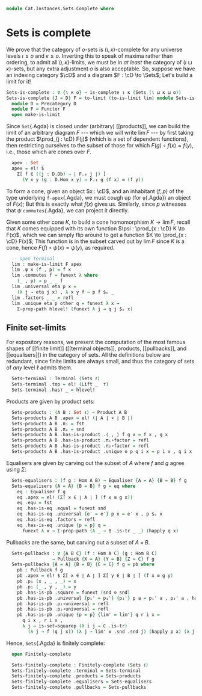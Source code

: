 <!--
```agda
open import Cat.Diagram.Limit.Finite
open import Cat.Diagram.Limit.Base
open import Cat.Diagram.Terminal
open import Cat.Prelude
```
-->

```agda
module Cat.Instances.Sets.Complete where
```

# Sets is complete

We prove that the category of $o$-sets is $(\iota,\kappa)$-complete for
any universe levels $\iota \le o$ and $\kappa \le o$. Inverting this to
speak of maxima rather than ordering, to admit all $(\iota,\kappa)$-limits,
we must be in _at least_ the category of $(\iota \sqcup \kappa)$-sets,
but any extra adjustment $o$ is also acceptable. So, suppose we have an
indexing category $\cD$ and a diagram $F : \cD \to \Sets$; Let's
build a limit for it!

```agda
Sets-is-complete : ∀ {ι κ o} → is-complete ι κ (Sets (ι ⊔ κ ⊔ o))
Sets-is-complete {J = D} F = to-limit (to-is-limit lim) module Sets-is-complete where
  module D = Precategory D
  module F = Functor F
  open make-is-limit
```

Since `Set`{.Agda} is closed under (arbitrary) [[products]], we can build
the limit of an arbitrary diagram $F$ --- which we will write $\lim F$
--- by first taking the product $\prod_{j : \cD} F(j)$ (which is a
set of dependent functions), then restricting ourselves to the subset of
those for which $F(g) \circ f(x) = f(y)$, i.e., those which are cones
over $F$.

```agda
  apex : Set _
  apex = el! $
    Σ[ f ∈ ((j : D.Ob) → ∣ F.₀ j ∣) ]
      (∀ x y (g : D.Hom x y) → F.₁ g (f x) ≡ (f y))
```

To form a cone, given an object $x : \cD$, and an inhabitant $(f,p)$
of the type underlying `f-apex`{.Agda}, we must cough up (for
`ψ`{.Agda}) an object of $F(x)$; But this is exactly what $f(x)$ gives
us. Similarly, since $p$ witnesses that $\psi$ `commutes`{.Agda}, we can
project it directly.

Given some other cone $K$, to build a cone homomorphism $K \to \lim F$,
recall that $K$ comes equipped with its own function $\psi : \prod_{x :
\cD} K \to F(x)$, which we can simply flip around to get a function
$K \to \prod_{x : \cD} F(x)$; This function is in the subset carved
out by $\lim F$ since $K$ is a cone, hence $F(f) \circ \psi(x) =
\psi(y)$, as required.

```agda
  -- open Terminal
  lim : make-is-limit F apex
  lim .ψ x (f , p) = f x
  lim .commutes f = funext λ where
    (_ , p) → p _ _ f
  lim .universal eta p x =
    (λ j → eta j x) , λ x y f → p f $ₚ _
  lim .factors _ _ = refl
  lim .unique eta p other q = funext λ x →
    Σ-prop-path hlevel! (funext λ j → q j $ₚ x)
```

<!--
```agda
module _ {ℓ} where
  open import Cat.Diagram.Equaliser (Sets ℓ)
  open import Cat.Diagram.Pullback (Sets ℓ)
  open import Cat.Diagram.Product (Sets ℓ)
  open import Cat.Reasoning (Sets ℓ)

  private variable
    A B : Set ℓ
    f g : Hom A B

  open Terminal
  open is-product
  open Product
  open is-pullback
  open Pullback
  open is-equaliser
  open Equaliser
```
-->

## Finite set-limits

For expository reasons, we present the computation of the most famous
shapes of [[finite limit]] ([[terminal objects]], products, [[pullbacks]],
and [[equalisers]]) in the category of sets. All the definitions below
are redundant, since finite limits are always small, and thus the
category of sets of _any_ level $\ell$ admits them.

```agda
  Sets-terminal : Terminal (Sets ℓ)
  Sets-terminal .top = el! (Lift _  ⊤)
  Sets-terminal .has⊤ _ = hlevel!
```

Products are given by product sets:

```agda
  Sets-products : (A B : Set ℓ) → Product A B
  Sets-products A B .apex = el! (∣ A ∣ × ∣ B ∣)
  Sets-products A B .π₁ = fst
  Sets-products A B .π₂ = snd
  Sets-products A B .has-is-product .⟨_,_⟩ f g x = f x , g x
  Sets-products A B .has-is-product .π₁∘factor = refl
  Sets-products A B .has-is-product .π₂∘factor = refl
  Sets-products A B .has-is-product .unique o p q i x = p i x , q i x
```

Equalisers are given by carving out the subset of $A$ where $f$ and $g$ agree
using $\Sigma$:

```agda
  Sets-equalisers : (f g : Hom A B) → Equaliser {A = A} {B = B} f g
  Sets-equalisers {A = A} {B = B} f g = eq where
    eq : Equaliser f g
    eq .apex = el! (Σ[ x ∈ ∣ A ∣ ] (f x ≡ g x))
    eq .equ = fst
    eq .has-is-eq .equal = funext snd
    eq .has-is-eq .universal {e′ = e′} p x = e′ x , p $ₚ x
    eq .has-is-eq .factors = refl
    eq .has-is-eq .unique {p = p} q =
      funext λ x → Σ-prop-path (λ _ → B .is-tr _ _) (happly q x)
```

Pullbacks are the same, but carving out a subset of $A \times B$.

```agda
  Sets-pullbacks : ∀ {A B C} (f : Hom A C) (g : Hom B C)
                 → Pullback {X = A} {Y = B} {Z = C} f g
  Sets-pullbacks {A = A} {B = B} {C = C} f g = pb where
    pb : Pullback f g
    pb .apex = el! $ Σ[ x ∈ ∣ A ∣ ] Σ[ y ∈ ∣ B ∣ ] (f x ≡ g y)
    pb .p₁ (x , _ , _) = x
    pb .p₂ (_ , y , _) = y
    pb .has-is-pb .square = funext (snd ⊙ snd)
    pb .has-is-pb .universal {p₁' = p₁'} {p₂'} p a = p₁' a , p₂' a , happly p a
    pb .has-is-pb .p₁∘universal = refl
    pb .has-is-pb .p₂∘universal = refl
    pb .has-is-pb .unique {p = p} {lim' = lim'} q r i x =
      q i x , r i x ,
      λ j → is-set→squarep (λ i j → C .is-tr)
        (λ j → f (q j x)) (λ j → lim' x .snd .snd j) (happly p x) (λ j → g (r j x)) i j
```

Hence, `Sets`{.Agda} is finitely complete:

```agda
  open Finitely-complete

  Sets-finitely-complete : Finitely-complete (Sets ℓ)
  Sets-finitely-complete .terminal = Sets-terminal
  Sets-finitely-complete .products = Sets-products
  Sets-finitely-complete .equalisers = Sets-equalisers
  Sets-finitely-complete .pullbacks = Sets-pullbacks
```
